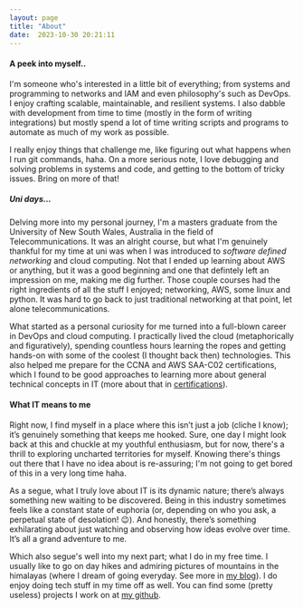 ```yaml
---
layout: page
title: "About"
date:  2023-10-30 20:21:11
---
```


#### A peek into myself..
I'm someone who's interested in a little bit of everything; from systems and programming to networks and IAM and even philosophy's such as DevOps. I enjoy crafting scalable, maintainable, and resilient systems. I also dabble with development from time to time (mostly in the form of writing integrations) but mostly spend a lot of time writing scripts and programs to automate as much of my work as possible.

I really enjoy things that challenge me, like figuring out what happens when I run git commands, haha. On a more serious note, I love debugging and solving problems in systems and code, and getting to the bottom of tricky issues. Bring on more of that!

##### Uni days...
Delving more into my personal journey, I'm a masters graduate from the University of New South Wales, Australia in the field of Telecommunications. 
It was an alright course, but what I'm genuinely thankful for my time at uni was when I was introduced to *software defined networking* and cloud computing.
Not that I ended up learning about AWS or anything, but it was a good beginning and one that defintely left an impression on me, making me dig further.
Those couple courses had the right ingredients of all the stuff I enjoyed; networking, AWS, some linux and python. It was hard to go back to just traditional networking at that point, let alone telecommunications.

What started as a personal curiosity for me turned into a full-blown career in DevOps and cloud computing. 
I practically lived the cloud (metaphorically and figuratively), spending countless hours learning the ropes and getting hands-on with some of the coolest (I thought back then) technologies. 
This also helped me prepare for the CCNA and AWS SAA-C02 certifications, which I found to be good approaches to learning more about general technical concepts in IT (more about that in [certifications](./certifications )). 

#### What IT means to me
Right now, I find myself in a place where this isn’t just a job (cliche I know); it’s genuinely something that keeps me hooked. Sure, one day I might look back at this and chuckle at my youthful enthusiasm, but for now, there's a thrill to exploring uncharted territories for myself. Knowing there's things out there that I have no idea about is re-assuring; I'm not going to get bored of this in a very long time haha.

As a segue, what I truly love about IT is its dynamic nature; there’s always something new waiting to be discovered. Being in this industry sometimes feels like a constant state of euphoria (or, depending on who you ask, a perpetual state of desolation! 😉). And honestly, there’s something exhilarating about just watching and observing how ideas evolve over time. It’s all a grand adventure to me.

Which also segue's well into my next part; what I do in my free time. I usually like to go on day hikes and admiring pictures of mountains in the himalayas (where I dream of going everyday. See more in [my blog](https://thehobbyistadventurer.com)).
I do enjoy doing tech stuff in my time off as well. You can find some (pretty useless) projects I work on at [my github](https://github.com/user/velvetSymphony).
